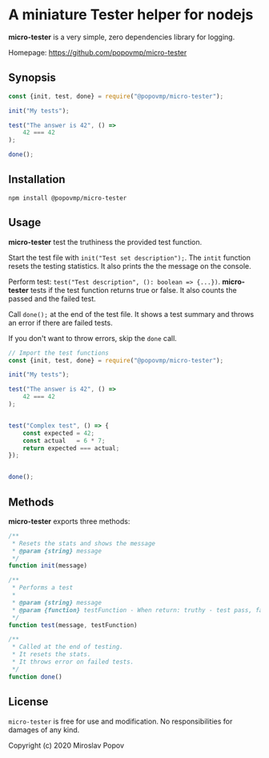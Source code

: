 # A miniature Tester helper for nodejs

**micro-tester** is a very simple, zero dependencies library for logging.

Homepage: https://github.com/popovmp/micro-tester

## Synopsis

```javascript
const {init, test, done} = require("@popovmp/micro-tester");

init("My tests");

test("The answer is 42", () =>
    42 === 42
);

done(); 
```

## Installation

```
npm install @popovmp/micro-tester
```

## Usage

**micro-tester** test the truthiness the provided test function.

Start the test file with `init("Test set description");`. The `intit` function resets the testing statistics.
It also prints the the message on the console.

Perform test: `test("Test description", (): boolean => {...})`. **micro-tester** tests if the test function returns true or false.
It also counts the passed and the failed test.

Call `done();` at the end of the test file. It shows a test summary and throws an error if there are failed tests.

If you don't want to throw errors, skip the `done` call.
 

```javascript
// Import the test functions
const {init, test, done} = require("@popovmp/micro-tester");

init("My tests");

test("The answer is 42", () =>
    42 === 42
);


test("Complex test", () => {
    const expected = 42;
    const actual   = 6 * 7;
    return expected === actual;
});


done(); 
```

## Methods

**micro-tester** exports three methods:

```javascript
/**
 * Resets the stats and shows the message
 * @param {string} message
 */
function init(message)
```

```javascript
/**
 * Performs a test
 *
 * @param {string} message
 * @param {function} testFunction - When return: truthy - test pass, faulty - test fails
 */
function test(message, testFunction)
```

```javascript
/**
 * Called at the end of testing.
 * It resets the stats.
 * It throws error on failed tests.
 */
function done()
```

## License

`micro-tester` is free for use and modification. No responsibilities for damages of any kind.

Copyright (c) 2020 Miroslav Popov
